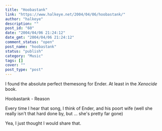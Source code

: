 ```yaml
---
title: "Hoobastank"
link: "https://www.halkeye.net/2004/04/06/hoobastank/"
author: "halkeye"
description: ""
post_id: "60"
date: "2004/04/06 21:24:12"
date_gmt: "2004/04/06 21:24:12"
comment_status: "open"
post_name: "hoobastank"
status: "publish"
category: "Music"
tags: []
cover: ""
post_type: "post"
---
```


I found the absolute perfect themesong for Ender. At least in the _Xenocide_ book.

Hoobastank - Reason

Every time I hear that song, I think of Ender, and his poort wife (well she really isn't that hard done by, but ... she's pretty far gone)

Yea, I just thought I would share that.
